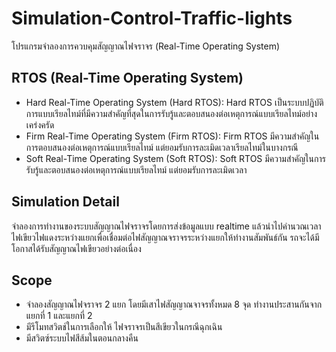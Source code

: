 # Simulation-Control-Traffic-lights
โปรแกรมจำลองการควบคุมสัญญาณไฟจราจร (Real-Time Operating System)

## RTOS (Real-Time Operating System)
- Hard Real-Time Operating System (Hard RTOS): Hard RTOS เป็นระบบปฏิบัติการแบบเรียลไทม์ที่มีความสำคัญที่สุดในการรับรู้และตอบสนองต่อเหตุการณ์แบบเรียลไทม์อย่างเคร่งครัด
- Firm Real-Time Operating System (Firm RTOS): Firm RTOS มีความสำคัญในการตอบสนองต่อเหตุการณ์แบบเรียลไทม์ แต่ยอมรับการละเมิดเวลาเรียลไทม์ในบางกรณี
- Soft Real-Time Operating System (Soft RTOS): Soft RTOS มีความสำคัญในการรับรู้และตอบสนองต่อเหตุการณ์แบบเรียลไทม์ แต่ยอมรับการละเมิดเวลา
  
## Simulation Detail
จำลองการทำงานของระบบสัญญาณไฟจราจรโดยการส่งข้อมูลแบบ realtime แล้วนำไปคำนวณเวลาไฟเขียวไฟแดงระหว่างแยกเพื่อเชื่อมต่อไฟสัญญาณจราจรระหว่างแยกให้ทำงานสัมพันธ์กัน รถจะได้มีโอกาสได้รับสัญญาณไฟเขียวอย่างต่อเนื่อง

## Scope
-  จำลองสัญญาณไฟจราจร 2 แยก โดยมีเสาไฟสัญญาณจาจรทั้งหมด 8 จุด ทำงานประสานกันจากแยกที่ 1 และแยกที่ 2
-  มีรีโมทสวิตช์ในการเลือกให้ ไฟจราจรเป็นสีเขียวในกรณีฉุกเฉิน
-  มีสวิตซ์ระบบไฟสีส้มในตอนกลางคืน 
